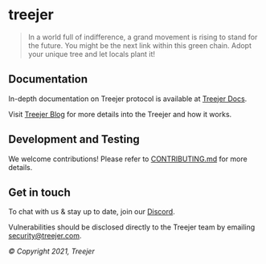 # treejer

> In a world full of indifference, a grand movement is rising to stand for the future. You might be the next link within this green chain. Adopt your unique tree and let locals plant it!

## Documentation

In-depth documentation on Treejer protocol is available at [Treejer Docs](https://docs.treejer.com/). 

Visit [Treejer Blog](http://blog.treejer.com) for more details into the Treejer and how it works.

## Development and Testing

We welcome contributions! Please refer to [CONTRIBUTING.md](CONTRIBUTING.md) for more details.

## Get in touch

To chat with us & stay up to date, join our [Discord](https://discord.gg/8WuVd2ERC2).

Vulnerabilities should be disclosed directly to the Treejer team by emailing security@treejer.com.

_© Copyright 2021, Treejer_
